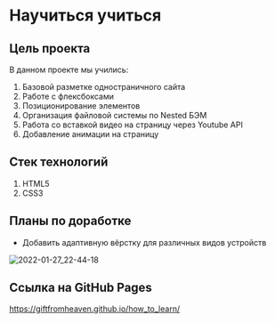 # Научиться учиться

## Цель проекта

В данном проекте мы учились:
1. Базовой разметке одностраничного сайта
2. Работе с флексбоксами
3. Позиционирование элементов
4. Организация файловой системы по Nested БЭМ
5. Работа со вставкой видео на страницу через Youtube API
6. Добавление анимации на страницу

## Стек технологий
1. HTML5
2. CSS3

## Планы по доработке

- Добавить адаптивную вёрстку для различных видов устройств

![2022-01-27_22-44-18](https://user-images.githubusercontent.com/72022227/151432547-72f91882-edf8-44ed-a26e-328e2c20a489.png)


## Ссылка на GitHub Pages
https://giftfromheaven.github.io/how_to_learn/

